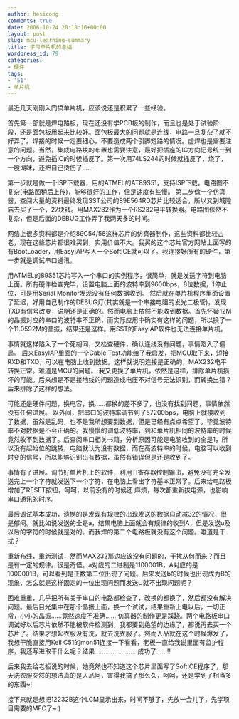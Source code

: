 ```yaml
---
author: hesicong
comments: true
date: 2006-10-24 20:18:16+00:00
layout: post
slug: mcu-learning-summary
title: 学习单片机的总结
wordpress_id: 79
categories:
- 硬件
tags:
- '51'
- 单片机
---
```


最近几天刚刚入门搞单片机，应该说还是积累了一些经验。

首先第一部就是焊电路板，现在还没有学PCB板的制作，而且也是处于试验阶段，还是面包板用起来比较好。面包板最大的问题就是连线，电路一旦复杂了就不好弄了。焊接的时候一定要细心，不要造成两个引脚短路的情况。虚焊也是需要注意的问题。当然，集成电路块的布置也需要注意，最好把插座的IC方向记号统一到一个方向，避免插IC的时候插反了。第一次用74LS244的时候就插反了，烧了，一股煳味，还把自己烫伤了……

第一步就是做一个ISP下载器，用的ATMEL的AT89S51，支持ISP下载。电路图不复杂(电路图稍后上传)，能够很好的工作，但是速度有些慢。
第二步做一个仿真器，查阅大量的资料最终发现SST公司的89E564RD芯片比较适合，所以又到城隍庙去买了一个，27块钱。用MAX232作为一个RS232电平转换器。电路图依然不复杂，但是后面的DEBUG工作弄了我两天多的时间。

网络上很多资料都是介绍89C54/58这样芯片的仿真器制作，这些资料都比较古老，现在这些芯片都很难买到，实用价值不大。我买的这个芯片官方网站上面写的有BootLoader，用EasyIAP写入一个SoftICE就可以了。我连接好所有的硬件，第一步就是调试串口通讯。

用ATMEL的89S51芯片写入一个串口的实例程序，很简单，就是发送字符到电脑上面。所有硬件检查完毕，设置电脑上面的波特率到9600bps，8位数据，1停止位，可是用Serial Monitor发现没有任何数据收到。
然后就在单片机程序里面设置了延迟，好用自己制作的DEBUG灯(其实就是一个串接电阻的发光二极管)，发现TXD有信号改变，说明还是正确的。然而电脑上依然不能收到数据。首先怀疑12M的晶振对应的串口的波特率不正确，而实际应用中确实有这样的问题，所以换了一个11.0592M的晶振，结果还是这样。用SST的EasyIAP软件也无法连接单片机。

事情就这样陷入了一个死胡同，又检查硬件，确认连线没有问题，事情陷入了僵局。
后来EasyIAP里面的一个Cable Test功能给了我启发，把MCU取下来，短接RXD和TXD，可以在电脑上收到数据。这样就说明连接是正确的，MAX232电平转换正常。难道是MCU的问题。
我又更换了单片机，依然是这样，排除单片机损坏的可能。后来想是不是接地线的问题造成电压不对信号无法识别，而转换出错？后来排除了这样的想法。

可能还是硬件问题，换电容，换……都换的差不多了，也没有找到问题，事情依然没有任何进展。
以外间，把串口的波特率调节到了57200bps，电脑上就接收到了数据，虽然是乱码，也不是我所想要到数据，但是已经有点点希望了。毕竟波特率不对数据是不会正确的。我慢慢的调低波特率，到和单片机相同的波特率的时候竟然收不到数据了。后查阅串口相关书籍，分析原因可能是电脑收到的全是1，所以没有起始位的跳转，电脑就认为没有数据，而在高波特率的时候，电脑可以收到时变的信号，所以能够识别出有数据，虽然有错误但是还是收到了。

事情有了进展。调节好单片机上的软件，利用TI寄存器控制输出，避免没有完全发送完上一个字符就发送下一个字符，在电脑上看出字符基本正常了。后来给电路板增加了RESET按钮，呵呵，以前没有的时候还
麻烦，每次都重新拔电源，也影响串口通讯的时序。

最后调试基本成功，遗憾的是发现有规律的出现发送的数据自动减32的情况，很是郁闷。就比如说发送的全是a，结果电脑上面就会有规律的收到A，但是发送u及以后的字符的时候就是对的。而我焊的第二个电路板就没有这个问题。难道是干扰？

重新布线，重新测试，然而MAX232那边应该没有问题的，干扰从何而来？而且是有一定的规律。很是奇怪。a对应的二进制是1100001B，A对应的是1000001B，可以看到是正数第二位出现了问题。后来发送b的时候也出现成为B的现象，怎么就是这样固定的一位出现问题而发送U就不出现问题呢？

困难重重，几乎把所有关于串口的电路都检查了，改换的都换了，然后都没有解决问题。最后目光集中在那个晶振上面，换一个试试，结果重新上电以后，一切正常，小小的晶振……竟然速度不准确……
仿真器的制作更是蹊跷。两个电路板串口调试好以后芯片依然不能被软件检测到，我都要到绝望的边缘了，都说再去买一个芯片了。结果才想起衣服没有洗，就去洗衣服了。然而人品就在这个时候爆发了，我想干脆直接用Keil C51的mon51连接一下看看，老板一直给我说里面有监护程序，我还写进取干什么呢？结果……………………成功了……!!

后来我去给老板说的时候，她竟然也不知道这个芯片里面写了SoftICE程序了，那天洗衣服突然的想法真的是人品阿，害得我搞了那么久，呵呵，还是学到了相当多的东西~!

接下来就是想把12232B这个LCM显示出来，时间不够了，先放一会儿了，先学项目需要的MFC了~:)
